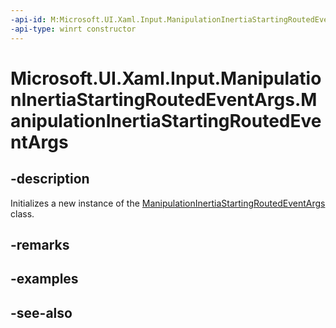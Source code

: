 ```yaml
---
-api-id: M:Microsoft.UI.Xaml.Input.ManipulationInertiaStartingRoutedEventArgs.#ctor
-api-type: winrt constructor
---
```


<!-- Method syntax
public ManipulationInertiaStartingRoutedEventArgs()
-->

# Microsoft.UI.Xaml.Input.ManipulationInertiaStartingRoutedEventArgs.ManipulationInertiaStartingRoutedEventArgs

## -description
Initializes a new instance of the [ManipulationInertiaStartingRoutedEventArgs](manipulationinertiastartingroutedeventargs.md) class.

## -remarks

## -examples

## -see-also
